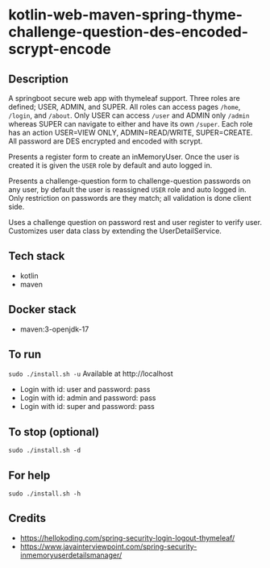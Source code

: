 # kotlin-web-maven-spring-thyme-challenge-question-des-encoded-scrypt-encode

## Description
A springboot secure web app with thymeleaf support.
Three roles are defined; USER, ADMIN, and SUPER. All roles
can access pages `/home`, `/login`, and `/about`. Only USER
can access `/user` and ADMIN only `/admin` whereas SUPER can
navigate to either and have its own `/super`. Each role
has an action USER=VIEW ONLY, ADMIN=READ/WRITE, SUPER=CREATE.
All password are DES encrypted and encoded with scrypt.

Presents a register form to create an inMemoryUser.
Once the user is created it is given the `USER` role
by default and auto logged in.

Presents a challenge-question form to challenge-question passwords on any user,
by default the user is reassigned `USER` role and auto
logged in. Only restriction on passwords are they match;
all validation is done client side.

Uses a challenge question on password rest and user register
to verify user. Customizes user data class by extending the
UserDetailService.

## Tech stack
- kotlin
- maven

## Docker stack
- maven:3-openjdk-17

## To run
`sudo ./install.sh -u`
Available at http://localhost
- Login with id: user and password: pass
- Login with id: admin and password: pass
- Login with id: super and password: pass

## To stop (optional)
`sudo ./install.sh -d`

## For help
`sudo ./install.sh -h`

## Credits
- https://hellokoding.com/spring-security-login-logout-thymeleaf/
- https://www.javainterviewpoint.com/spring-security-inmemoryuserdetailsmanager/
